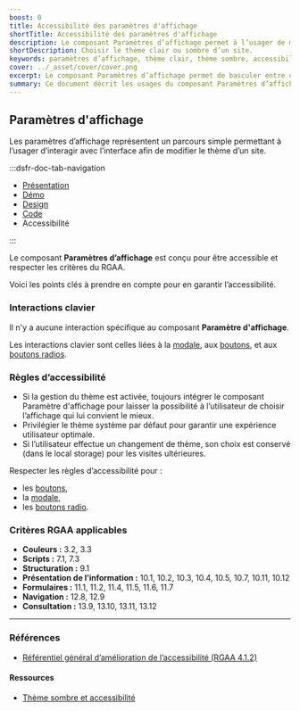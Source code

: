 ```yaml
---
boost: 0
title: Accessibilité des paramètres d'affichage
shortTitle: Accessibilité des paramètres d'affichage
description: Le composant Paramètres d’affichage permet à l’usager de modifier le thème visuel d’un site entre mode clair et mode sombre.
shortDescription: Choisir le thème clair ou sombre d’un site.
keywords: paramètres d’affichage, thème clair, thème sombre, accessibilité, modale, interface, design system, expérience utilisateur, header, footer
cover: ../_asset/cover/cover.png
excerpt: Le composant Paramètres d’affichage permet de basculer entre un thème clair ou sombre. Il s’intègre dans l’en-tête ou le pied de page et s’utilise via une modale dédiée.
summary: Ce document décrit les usages du composant Paramètres d’affichage, qui offre à l’usager le choix entre un thème clair ou sombre pour améliorer son confort de navigation. Il précise où et comment intégrer ce composant, les comportements attendus lors de l’ouverture de la modale et la gestion de l’arrière-plan. Le changement de thème s’opère instantanément, sans validation supplémentaire. Ce guide s’adresse aux concepteurs souhaitant offrir une personnalisation simple et accessible de l’interface.
---
```


## Paramètres d'affichage

Les paramètres d’affichage représentent un parcours simple permettant à l’usager d’interagir avec l’interface afin de modifier le thème d’un site.

:::dsfr-doc-tab-navigation

- [Présentation](../index.md)
- [Démo](../demo/index.md)
- [Design](../design/index.md)
- [Code](../code/index.md)
- Accessibilité

:::

Le composant **Paramètres d’affichage** est conçu pour être accessible et respecter les critères du RGAA.

Voici les points clés à prendre en compte pour en garantir l’accessibilité.

### Interactions clavier

Il n'y a aucune interaction spécifique au composant **Paramètre d'affichage**.

Les interactions clavier sont celles liées à la [modale](../../../../modal/_part/doc/accessibility/index.md), aux [boutons](../../../../button/_part/doc/accessibility/index.md), et aux [boutons radios](../../../../radio/_part/doc/accessibility/index.md).

### Règles d’accessibilité

- Si la gestion du thème est activée, toujours intégrer le composant Paramètre d'affichage pour laisser la possibilité à l’utilisateur de choisir l’affichage qui lui convient le mieux.
- Privilégier le thème système par défaut pour garantir une expérience utilisateur optimale.
- Si l’utilisateur effectue un changement de thème, son choix est conservé (dans le local storage) pour les visites ultérieures.

Respecter les règles d’accessibilité pour&nbsp;:

- les [boutons](../../../../button/_part/doc/accessibility/index.md),
- la [modale](../../../../modal/_part/doc/accessibility/index.md),
- les [boutons radio](../../../../radio/_part/doc/accessibility/index.md).

### Critères RGAA applicables

- **Couleurs&nbsp;:** 3.2, 3.3
- **Scripts&nbsp;:** 7.1, 7.3
- **Structuration&nbsp;:** 9.1
- **Présentation de l’information&nbsp;:** 10.1, 10.2, 10.3, 10.4, 10.5, 10.7, 10.11, 10.12
- **Formulaires&nbsp;:** 11.1, 11.2, 11.4, 11.5, 11.6, 11.7
- **Navigation&nbsp;:** 12.8, 12.9
- **Consultation&nbsp;:** 13.9, 13.10, 13.11, 13.12

---

### Références

- [Référentiel général d’amélioration de l’accessibilité (RGAA 4.1.2)](https://accessibilite.numerique.gouv.fr/methode/criteres-et-tests/)

#### Ressources

- [Thème sombre et accessibilité](https://stephaniewalter.design/fr/blog/theme-sombre-dark-mode-et-mythe-daccessibilite/)
